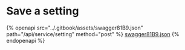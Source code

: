 # Save a setting

{% openapi src="../.gitbook/assets/swagger81B9.json" path="/api/service/setting" method="post" %}
[swagger81B9.json](../.gitbook/assets/swagger81B9.json)
{% endopenapi %}

